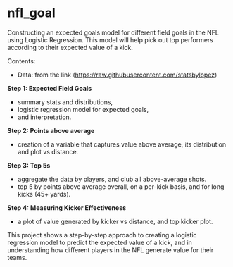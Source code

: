 # nfl_goal
Constructing an expected goals model for different field goals in the NFL using Logistic Regression. This model will help pick out top performers according to their expected value of a kick. 

Contents:

- Data: from the link (https://raw.githubusercontent.com/statsbylopez)

**Step 1: Expected Field Goals**
  - summary stats and distributions,
  - logistic regression model for expected goals,
  - and interpretation.

**Step 2: Points above average**
  - creation of a variable that captures value above average, its distribution and plot vs distance.

**Step 3: Top 5s**
  - aggregate the data by players, and club all above-average shots.
  - top 5 by points above average overall, on a per-kick basis, and for long kicks (45+ yards).

**Step 4: Measuring Kicker Effectiveness**
  - a plot of value generated by kicker vs distance, and top kicker plot.

This project shows a step-by-step approach to creating a logistic regression model to predict the expected value of a kick, and in understanding how different players in the NFL generate value for their teams.
